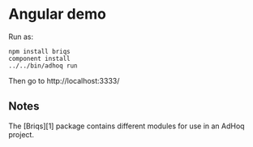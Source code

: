 # Angular demo

Run as:

    npm install briqs
    component install
    ../../bin/adhoq run
    
Then go to http://localhost:3333/

## Notes

The [Briqs][1] package contains different modules for use in an AdHoq project.